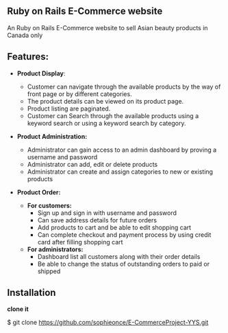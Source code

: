 ## Ruby on Rails E-Commerce website
An Ruby on Rails E-Commerce website to sell Asian beauty products in Canada only

## Features:
- **Product Display**: 
  - Customer can navigate through the available products by the way of front page or by different categories. 
  - The product details can be viewed on its product page.
  - Product listing are paginated.
  - Customer can Search through the available products using a keyword search or using a keyword search by category.

- **Product Administration:**
  - Administrator can gain access to an admin dashboard by proving a username and password
  - Administrator can add, edit or delete products
  - Administrator can create and assign categories to new or existing products

- **Product Order:**
  - **For customers:**
    - Sign up and sign in with username and password
    - Can save address details for future orders
    - Add products to cart and be able to edit shopping cart
    - Can complete checkout and payment process by using credit card after filling shopping cart
  - **For administrators:**
    - Dashboard list all customers along with their order details
    - Be able to change the status of outstanding orders to paid or shipped


## Installation
**clone it** 

$ git clone https://github.com/sophieonce/E-CommerceProject-YYS.git



